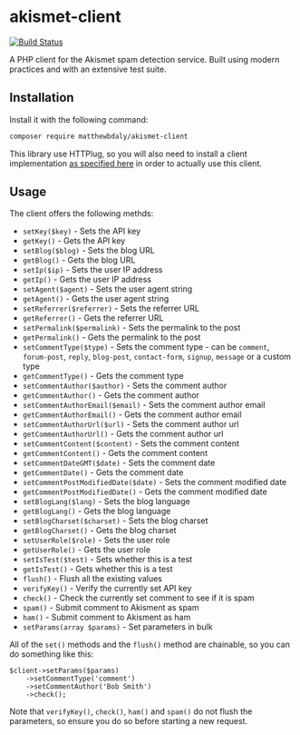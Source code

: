 # akismet-client

[![Build Status](https://travis-ci.org/matthewbdaly/akismet-client.svg?branch=master)](https://travis-ci.org/matthewbdaly/akismet-client)


A PHP client for the Akismet spam detection service. Built using modern practices and with an extensive test suite.

Installation
------------

Install it with the following command:

```bash
composer require matthewbdaly/akismet-client
```

This library use HTTPlug, so you will also need to install a client implementation [as specified here](http://docs.php-http.org/en/latest/httplug/users.html) in order to actually use this client.

Usage
-----

The client offers the following methds:

* `setKey($key)` - Sets the API key
* `getKey()` - Gets the API key
* `setBlog($blog)` - Sets the blog URL
* `getBlog()` - Gets the blog URL
* `setIp($ip)` - Sets the user IP address
* `getIp()` - Gets the user IP address
* `setAgent($agent)` - Sets the user agent string
* `getAgent()` - Gets the user agent string
* `setReferrer($referrer)` - Sets the referrer URL
* `getReferrer()` - Gets the referrer URL
* `setPermalink($permalink)` - Sets the permalink to the post
* `getPermalink()` - Gets the permalink to the post
* `setCommentType($type)` - Sets the comment type - can be `comment`, `forum-post`, `reply`, `blog-post`, `contact-form`, `signup`, `message` or a custom type
* `getCommentType()` - Gets the comment type
* `setCommentAuthor($author)` - Sets the comment author
* `getCommentAuthor()` - Gets the comment author
* `setCommentAuthorEmail($email)` - Sets the comment author email
* `getCommentAuthorEmail()` - Gets the comment author email
* `setCommentAuthorUrl($url)` - Sets the comment author url
* `getCommentAuthorUrl()` - Gets the comment author url
* `setCommentContent($content)` - Sets the comment content
* `getCommentContent()` - Gets the comment content
* `setCommentDateGMT($date)` - Sets the comment date
* `getCommentDate()` - Gets the comment date
* `setCommentPostModifiedDate($date)` - Sets the comment modified date
* `getCommentPostModifiedDate()` - Gets the comment modified date
* `setBlogLang($lang)` - Sets the blog language
* `getBlogLang()` - Gets the blog language
* `setBlogCharset($charset)` - Sets the blog charset
* `getBlogCharset()` - Gets the blog charset
* `setUserRole($role)` - Sets the user role
* `getUserRole()` - Gets the user role
* `setIsTest($test)` - Sets whether this is a test
* `getIsTest()` - Gets whether this is a test
* `flush()` - Flush all the existing values
* `verifyKey()` - Verify the currently set API key
* `check()` - Check the currently set comment to see if it is spam
* `spam()` - Submit comment to Akisment as spam
* `ham()` - Submit comment to Akisment as ham
* `setParams(array $params)` - Set parameters in bulk

All of the `set()` methods and the `flush()` method are chainable, so you can do something like this:

```
$client->setParams($params)
    ->setCommentType('comment')
    ->setCommentAuthor('Bob Smith')
    ->check();
```

Note that `verifyKey()`, `check()`, `ham()` and `spam()` do not flush the parameters, so ensure you do so before starting a new request.
